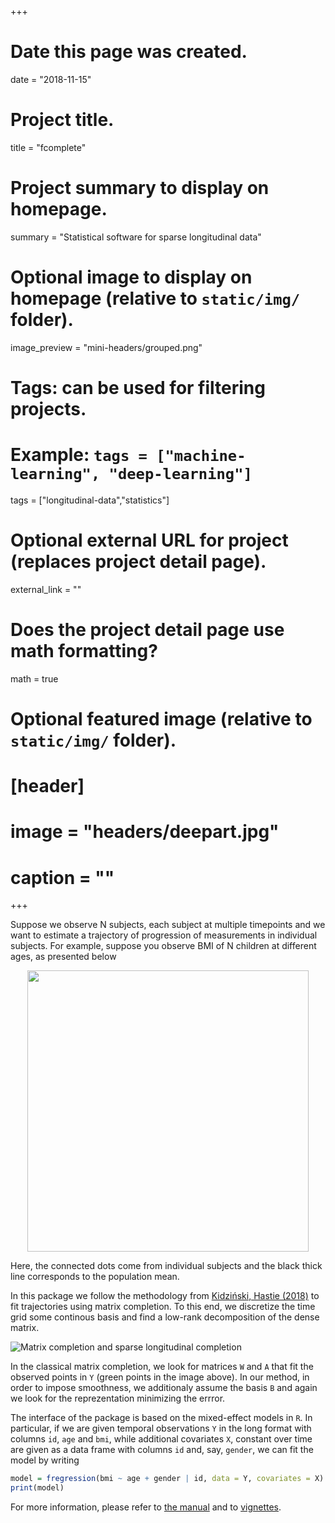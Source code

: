 +++
# Date this page was created.
date = "2018-11-15"

# Project title.
title = "fcomplete"

# Project summary to display on homepage.
summary = "Statistical software for sparse longitudinal data"

# Optional image to display on homepage (relative to `static/img/` folder).
image_preview = "mini-headers/grouped.png"

# Tags: can be used for filtering projects.
# Example: `tags = ["machine-learning", "deep-learning"]`
tags = ["longitudinal-data","statistics"]

# Optional external URL for project (replaces project detail page).
external_link = ""

# Does the project detail page use math formatting?
math = true

# Optional featured image (relative to `static/img/` folder).
# [header]
# image = "headers/deepart.jpg"
# caption = ""

+++

Suppose we observe N subjects, each subject at multiple timepoints and we want to estimate a trajectory of progression of measurements in individual subjects. For example, suppose you observe BMI of N children at different ages, as presented below

<p align="center">
   <img src="https://s3-eu-west-1.amazonaws.com/kidzinski/kidzinski/fcomplete/grouped.png" width=450 />
</div>

Here, the connected dots come from individual subjects and the black thick line corresponds to the population mean.

In this package we follow the methodology from [Kidziński, Hastie (2018)](https://arxiv.org/abs/1809.08771) to fit trajectories using matrix completion. To this end, we discretize the time grid some continous basis and find a low-rank decomposition of the dense matrix.

![Matrix completion and sparse longitudinal completion](https://s3-eu-west-1.amazonaws.com/kidzinski/kidzinski/fcomplete/intro-1.png)

In the classical matrix completion, we look for matrices `W` and `A` that fit the observed points in `Y` (green points in the image above). In our method, in order to impose smoothness, we additionaly assume the basis `B` and again we look for the reprezentation minimizing the errror. 

The interface of the package is based on the mixed-effect models in `R`. In particular, if we are given temporal observations `Y` in the long format with columns `id`, `age` and `bmi`, while additional covariates `X`, constant over time are given as a data frame with columns `id` and, say, `gender`, we can fit the model by writing

```R
model = fregression(bmi ~ age + gender | id, data = Y, covariates = X)
print(model)
```

For more information, please refer to [the manual](https://s3-eu-west-1.amazonaws.com/kidzinski/kidzinski/fcomplete/fcomplete.pdf) and to [vignettes](https://github.com/kidzik/fcomplete/tree/master/vignettes).